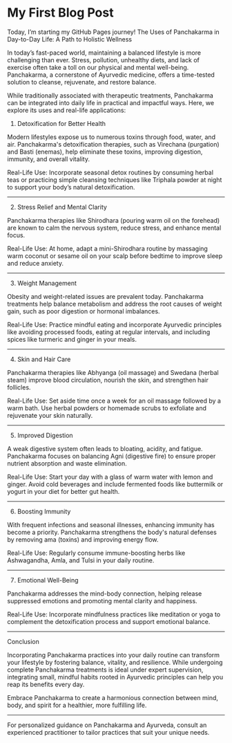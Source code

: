# My First Blog Post
Today, I’m starting my GitHub Pages journey!
The Uses of Panchakarma in Day-to-Day Life: A Path to Holistic Wellness

In today’s fast-paced world, maintaining a balanced lifestyle is more challenging than ever. Stress, pollution, unhealthy diets, and lack of exercise often take a toll on our physical and mental well-being. Panchakarma, a cornerstone of Ayurvedic medicine, offers a time-tested solution to cleanse, rejuvenate, and restore balance.

While traditionally associated with therapeutic treatments, Panchakarma can be integrated into daily life in practical and impactful ways. Here, we explore its uses and real-life applications:

1. Detoxification for Better Health

Modern lifestyles expose us to numerous toxins through food, water, and air. Panchakarma's detoxification therapies, such as Virechana (purgation) and Basti (enemas), help eliminate these toxins, improving digestion, immunity, and overall vitality.

Real-Life Use: Incorporate seasonal detox routines by consuming herbal teas or practicing simple cleansing techniques like Triphala powder at night to support your body’s natural detoxification.


---

2. Stress Relief and Mental Clarity

Panchakarma therapies like Shirodhara (pouring warm oil on the forehead) are known to calm the nervous system, reduce stress, and enhance mental focus.

Real-Life Use: At home, adapt a mini-Shirodhara routine by massaging warm coconut or sesame oil on your scalp before bedtime to improve sleep and reduce anxiety.


---

3. Weight Management

Obesity and weight-related issues are prevalent today. Panchakarma treatments help balance metabolism and address the root causes of weight gain, such as poor digestion or hormonal imbalances.

Real-Life Use: Practice mindful eating and incorporate Ayurvedic principles like avoiding processed foods, eating at regular intervals, and including spices like turmeric and ginger in your meals.


---

4. Skin and Hair Care

Panchakarma therapies like Abhyanga (oil massage) and Swedana (herbal steam) improve blood circulation, nourish the skin, and strengthen hair follicles.

Real-Life Use: Set aside time once a week for an oil massage followed by a warm bath. Use herbal powders or homemade scrubs to exfoliate and rejuvenate your skin naturally.


---

5. Improved Digestion

A weak digestive system often leads to bloating, acidity, and fatigue. Panchakarma focuses on balancing Agni (digestive fire) to ensure proper nutrient absorption and waste elimination.

Real-Life Use: Start your day with a glass of warm water with lemon and ginger. Avoid cold beverages and include fermented foods like buttermilk or yogurt in your diet for better gut health.


---

6. Boosting Immunity

With frequent infections and seasonal illnesses, enhancing immunity has become a priority. Panchakarma strengthens the body's natural defenses by removing ama (toxins) and improving energy flow.

Real-Life Use: Regularly consume immune-boosting herbs like Ashwagandha, Amla, and Tulsi in your daily routine.


---

7. Emotional Well-Being

Panchakarma addresses the mind-body connection, helping release suppressed emotions and promoting mental clarity and happiness.

Real-Life Use: Incorporate mindfulness practices like meditation or yoga to complement the detoxification process and support emotional balance.


---

Conclusion

Incorporating Panchakarma practices into your daily routine can transform your lifestyle by fostering balance, vitality, and resilience. While undergoing complete Panchakarma treatments is ideal under expert supervision, integrating small, mindful habits rooted in Ayurvedic principles can help you reap its benefits every day.

Embrace Panchakarma to create a harmonious connection between mind, body, and spirit for a healthier, more fulfilling life.


---

For personalized guidance on Panchakarma and Ayurveda, consult an experienced practitioner to tailor practices that suit your unique needs.
